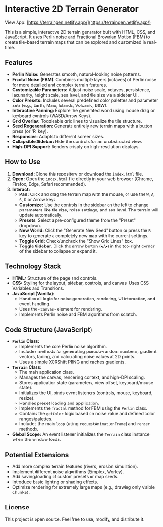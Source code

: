 # Interactive 2D Terrain Generator

View App: [https://terraingen.netlify.app/](https://terraingen.netlify.app/)

This is a simple, interactive 2D terrain generator built with HTML, CSS, and JavaScript. It uses Perlin noise and Fractional Brownian Motion (FBM) to create tile-based terrain maps that can be explored and customized in real-time.

## Features

*   **Perlin Noise:** Generates smooth, natural-looking noise patterns.
*   **Fractal Noise (FBM):** Combines multiple layers (octaves) of Perlin noise for more detailed and complex terrain features.
*   **Customizable Parameters:** Adjust noise scale, octaves, persistence, lacunarity, height scale, sea level, and tile size via a sidebar UI.
*   **Color Presets:** Includes several predefined color palettes and parameter sets (e.g., Earth, Mars, Islands, Volcanic, B&W).
*   **Interactive Panning:** Explore the generated world using mouse drag or keyboard controls (WASD/Arrow Keys).
*   **Grid Overlay:** Toggleable grid lines to visualize the tile structure.
*   **Seed Regeneration:** Generate entirely new terrain maps with a button press (or 'R' key).
*   **Responsive:** Adapts to different screen sizes.
*   **Collapsible Sidebar:** Hide the controls for an unobstructed view.
*   **High-DPI Support:** Renders crisply on high-resolution displays.

## How to Use

1.  **Download:** Clone this repository or download the `index.html` file.
2.  **Open:** Open the `index.html` file directly in your web browser (Chrome, Firefox, Edge, Safari recommended).
3.  **Interact:**
    *   **Pan:** Click and drag the terrain map with the mouse, or use the `W`, `A`, `S`, `D` or Arrow keys.
    *   **Customize:** Use the controls in the sidebar on the left to change parameters like tile size, noise settings, and sea level. The terrain will update automatically.
    *   **Presets:** Select a pre-configured theme from the "Preset" dropdown.
    *   **New World:** Click the "Generate New Seed" button or press the `R` key to generate a completely new map with the current settings.
    *   **Toggle Grid:** Check/uncheck the "Show Grid Lines" box.
    *   **Toggle Sidebar:** Click the arrow button (`⮜`/`⮞`) in the top-right corner of the sidebar to collapse or expand it.

## Technology Stack

*   **HTML:** Structure of the page and controls.
*   **CSS:** Styling for the layout, sidebar, controls, and canvas. Uses CSS Variables and Transitions.
*   **JavaScript (Vanilla):**
    *   Handles all logic for noise generation, rendering, UI interaction, and event handling.
    *   Uses the `<canvas>` element for rendering.
    *   Implements Perlin noise and FBM algorithms from scratch.

## Code Structure (JavaScript)

*   **`Perlin` Class:**
    *   Implements the core Perlin noise algorithm.
    *   Includes methods for generating pseudo-random numbers, gradient vectors, fading, and calculating noise values at 2D points.
    *   Uses a simple XORShift PRNG and caches gradients.
*   **`Terrain` Class:**
    *   The main application class.
    *   Manages the canvas, rendering context, and high-DPI scaling.
    *   Stores application state (parameters, view offset, keyboard/mouse state).
    *   Initializes the UI, binds event listeners (controls, mouse, keyboard, resize).
    *   Handles preset loading and application.
    *   Implements the `fractal` method for FBM using the `Perlin` class.
    *   Contains the `getColor` logic based on noise value and defined color ranges/palettes.
    *   Includes the main `loop` (using `requestAnimationFrame`) and `render` methods.
*   **Global Scope:** An event listener initializes the `Terrain` class instance when the window loads.

## Potential Extensions

*   Add more complex terrain features (rivers, erosion simulation).
*   Implement different noise algorithms (Simplex, Worley).
*   Add saving/loading of custom presets or map seeds.
*   Introduce basic lighting or shading effects.
*   Optimize rendering for extremely large maps (e.g., drawing only visible chunks).

## License

This project is open source. Feel free to use, modify, and distribute it.
